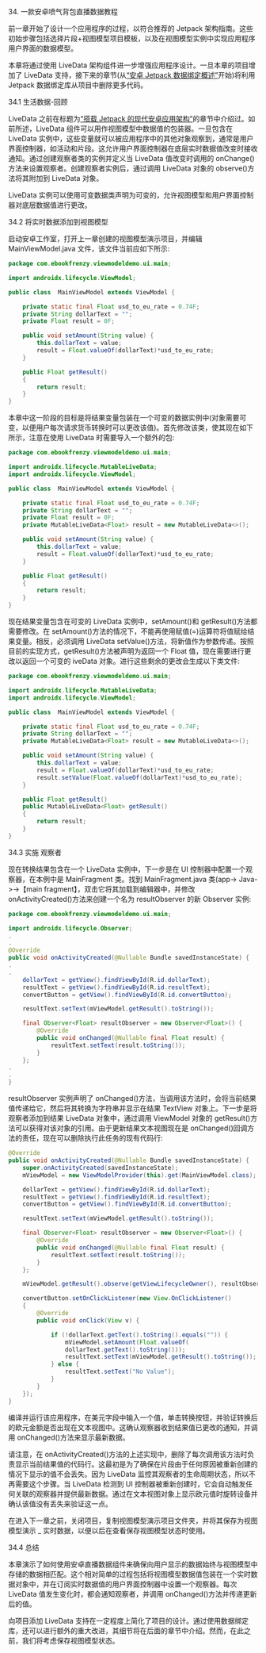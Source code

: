 34\. 一款安卓喷气背包直播数据教程

前一章开始了设计一个应用程序的过程，以符合推荐的 Jetpack 架构指南。这些初始步骤包括选择片段+视图模型项目模板，以及在视图模型实例中实现应用程序用户界面的数据模型。

本章将通过使用 LiveData 架构组件进一步增强应用程序设计。一旦本章的项目增加了 LiveData 支持，接下来的章节(从[“安卓 Jetpack 数据绑定概述”](35.html#_idTextAnchor737)开始)将利用 Jetpack 数据绑定库从项目中删除更多代码。

34.1 生活数据-回顾

LiveData 之前在标题为[“搭载 Jetpack 的现代安卓应用架构”](32.html#_idTextAnchor696)的章节中介绍过。如前所述，LiveData 组件可以用作视图模型中数据值的包装器。一旦包含在 LiveData 实例中，这些变量就可以被应用程序中的其他对象观察到，通常是用户界面控制器，如活动和片段。这允许用户界面控制器在底层实时数据值改变时接收通知。通过创建观察者类的实例并定义当 LiveData 值改变时调用的 onChange()方法来设置观察者。创建观察者实例后，通过调用 LiveData 对象的 observe()方法将其附加到 LiveData 对象。

LiveData 实例可以使用可变数据类声明为可变的，允许视图模型和用户界面控制器对底层数据值进行更改。

34.2 将实时数据添加到视图模型

启动安卓工作室，打开上一章创建的视图模型演示项目，并编辑 MainViewModel.java 文件，该文件当前应如下所示:

```java
package com.ebookfrenzy.viewmodeldemo.ui.main;

import androidx.lifecycle.ViewModel;

public class  MainViewModel extends ViewModel {

    private static final Float usd_to_eu_rate = 0.74F;
    private String dollarText = "";
    private Float result = 0F;

    public void setAmount(String value) {
        this.dollarText = value;
        result = Float.valueOf(dollarText)*usd_to_eu_rate;
    }

    public Float getResult()
    {
        return result;
    }
}
```

本章中这一阶段的目标是将结果变量包装在一个可变的数据实例中(对象需要可变，以便用户每次请求货币转换时可以更改该值)。首先修改该类，使其现在如下所示，注意在使用 LiveData 时需要导入一个额外的包:

```java
package com.ebookfrenzy.viewmodeldemo.ui.main;

import androidx.lifecycle.MutableLiveData;
import androidx.lifecycle.ViewModel;

public class  MainViewModel extends ViewModel {

    private static final Float usd_to_eu_rate = 0.74F;
    private String dollarText = "";
    private Float result = 0F;
    private MutableLiveData<Float> result = new MutableLiveData<>();

    public void setAmount(String value) {
        this.dollarText = value;
        result = Float.valueOf(dollarText)*usd_to_eu_rate;
    }

    public Float getResult()
    {
        return result;
    }
}
```

现在结果变量包含在可变的 LiveData 实例中，setAmount()和 getResult()方法都需要修改。在 setAmount()方法的情况下，不能再使用赋值(=)运算符将值赋给结果变量。相反，必须调用 LiveData setValue()方法，将新值作为参数传递。按照目前的实现方式，getResult()方法被声明为返回一个 Float 值，现在需要进行更改以返回一个可变的 iveData 对象。进行这些剩余的更改会生成以下类文件:

```java
package com.ebookfrenzy.viewmodeldemo.ui.main;

import androidx.lifecycle.MutableLiveData;
import androidx.lifecycle.ViewModel;

public class  MainViewModel extends ViewModel {

    private static final Float usd_to_eu_rate = 0.74F;
    private String dollarText = "";
    private MutableLiveData<Float> result = new MutableLiveData<>();

    public void setAmount(String value) {
        this.dollarText = value;
        result = Float.valueOf(dollarText)*usd_to_eu_rate;
        result.setValue(Float.valueOf(dollarText)*usd_to_eu_rate);
    }

    public Float getResult()
    public MutableLiveData<Float> getResult()
    {
        return result;
    }
}
```

34.3 实施 观察者

现在转换结果包含在一个 LiveData 实例中，下一步是在 UI 控制器中配置一个观察器，在本例中是 MainFragment 类。找到 MainFragment.java 类(app-> Java-><package name="">->【main fragment】，双击它将其加载到编辑器中，并修改 onActivityCreated()方法来创建一个名为 resultObserver 的新 Observer 实例:</package>

```java
package com.ebookfrenzy.viewmodeldemo.ui.main;

import androidx.lifecycle.Observer;
.
.
@Override
public void onActivityCreated(@Nullable Bundle savedInstanceState) {
.
.
    dollarText = getView().findViewById(R.id.dollarText);
    resultText = getView().findViewById(R.id.resultText);
    convertButton = getView().findViewById(R.id.convertButton);

    resultText.setText(mViewModel.getResult().toString());

    final Observer<Float> resultObserver = new Observer<Float>() {
        @Override
        public void onChanged(@Nullable final Float result) {
            resultText.setText(result.toString());
        }
    };
.
.
}
```

resultObserver 实例声明了 onChanged()方法，当调用该方法时，会将当前结果值传递给它，然后将其转换为字符串并显示在结果 TextView 对象上。下一步是将观察者添加到结果 LiveData 对象中，通过调用 ViewModel 对象的 getResult()方法可以获得对该对象的引用。由于更新结果文本视图现在是 onChanged()回调方法的责任，现在可以删除执行此任务的现有代码行:

```java
@Override
public void onActivityCreated(@Nullable Bundle savedInstanceState) {
    super.onActivityCreated(savedInstanceState);
    mViewModel = new ViewModelProvider(this).get(MainViewModel.class);

    dollarText = getView().findViewById(R.id.dollarText);
    resultText = getView().findViewById(R.id.resultText);
    convertButton = getView().findViewById(R.id.convertButton);

    resultText.setText(mViewModel.getResult().toString());

    final Observer<Float> resultObserver = new Observer<Float>() {
        @Override
        public void onChanged(@Nullable final Float result) {
            resultText.setText(result.toString());
        }
    };

    mViewModel.getResult().observe(getViewLifecycleOwner(), resultObserver);

    convertButton.setOnClickListener(new View.OnClickListener()
    {
        @Override
        public void onClick(View v) {

            if (!dollarText.getText().toString().equals("")) {
                mViewModel.setAmount(Float.valueOf(
				dollarText.getText().toString()));
                resultText.setText(mViewModel.getResult().toString());
            } else {
                resultText.setText("No Value");
            }
        }
    });
}
```

编译并运行该应用程序，在美元字段中输入一个值，单击转换按钮，并验证转换后的欧元金额是否出现在文本视图中。这确认观察器收到结果值已更改的通知，并调用 onChanged()方法来显示最新数据。

请注意，在 onActivityCreated()方法的上述实现中，删除了每次调用该方法时负责显示当前结果值的代码行。这最初是为了确保在片段由于任何原因被重新创建的情况下显示的值不会丢失。因为 LiveData 监控其观察者的生命周期状态，所以不再需要这个步骤。当 LiveData 检测到 UI 控制器被重新创建时，它会自动触发任何关联的观察器并提供最新数据。通过在文本视图对象上显示欧元值时旋转设备并确认该值没有丢失来验证这一点。

在进入下一章之前，关闭项目，复制视图模型演示项目文件夹，并将其保存为视图模型演示 _ 实时数据，以便以后在查看保存视图模型状态时使用。

34.4 总结

本章演示了如何使用安卓直播数据组件来确保向用户显示的数据始终与视图模型中存储的数据相匹配。这个相对简单的过程包括将视图模型数据值包装在一个实时数据对象中，并在订阅实时数据值的用户界面控制器中设置一个观察器。每次 LiveData 值发生变化时，都会通知观察者，并调用 onChanged()方法并传递更新后的值。

向项目添加 LiveData 支持在一定程度上简化了项目的设计。通过使用数据绑定库，还可以进行额外的重大改进，其细节将在后面的章节中介绍。然而，在此之前，我们将考虑保存视图模型状态。